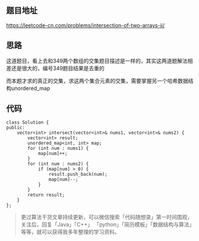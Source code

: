 
## 题目地址 

https://leetcode-cn.com/problems/intersection-of-two-arrays-ii/

## 思路 

这道题目，看上去和349两个数组的交集题目描述是一样的，其实这两道题解法相差还是很大的，编号349题目结果是去重的


而本题才求的真正的交集，求这两个集合元素的交集，需要掌握另一个哈希数据结构unordered_map


## 代码

```
class Solution {
public:
    vector<int> intersect(vector<int>& nums1, vector<int>& nums2) {
        vector<int> result;
        unordered_map<int, int> map;
        for (int num : nums1) {
            map[num]++;
        }
        for (int num : nums2) {
            if (map[num] > 0) {
                result.push_back(num);
                map[num]--;
            }
        }
        return result;
    }
};
```
> 更过算法干货文章持续更新，可以微信搜索「代码随想录」第一时间围观，关注后，回复「Java」「C++」 「python」「简历模板」「数据结构与算法」等等，就可以获得我多年整理的学习资料。

